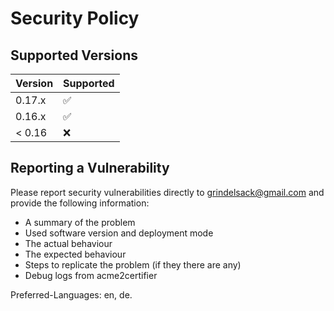 <!-- markdownlint-disable  MD013 -->
<!-- wiki-title Security Policy -->
# Security Policy

## Supported Versions

| Version | Supported          |
| ------- | ------------------ |
| 0.17.x   | :white_check_mark: |
| 0.16.x  | :white_check_mark: |
| < 0.16  | :x:  |

## Reporting a Vulnerability

Please report security vulnerabilities directly to grindelsack@gmail.com and provide the following information:

- A summary of the problem
- Used software version and deployment mode
- The actual behaviour
- The expected behaviour
- Steps to replicate the problem (if they there are any)
- Debug logs from acme2certifier

Preferred-Languages: en, de.
